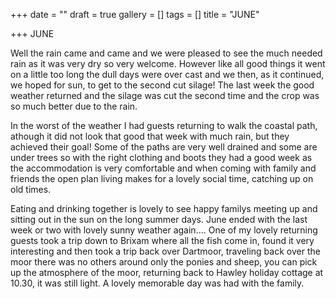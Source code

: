 +++
date = ""
draft = true
gallery = []
tags = []
title = "JUNE"

+++
JUNE

Well the rain came and came and we were pleased to see the much needed rain as it was very dry so very welcome. However like all good things it went on a little too long the dull days were over cast and we then, as it continued, we hoped for sun, to get to the second cut silage! The last week the good weather returned and the silage was cut the second time and the crop was so much better due to the rain.

In the worst of the weather I had guests returning to walk the coastal path, athough it did not look that good that week with much rain, but they achieved their goal! Some of the  paths are very well drained and some are under trees so with the right clothing and boots they had a good week as the accommodation is very comfortable and when coming with family and friends the open plan living makes for a lovely social time, catching up on old times.

Eating and drinking together is lovely to see happy familys meeting up and sitting out in the sun on the long summer days. June ended with the last week or two with lovely sunny weather again.... One of my lovely returning guests took a trip down to Brixam where all the fish come in, found it very interesting and then took a trip back over Dartmoor, traveling back over the moor there was no others around only the ponies and sheep, you can pick up the atmosphere of the moor, returning back to Hawley holiday cottage at 10.30, it was still light. A lovely memorable day was had with the family.